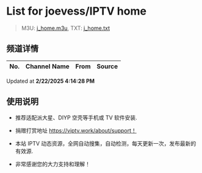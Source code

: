 # List for **joevess/IPTV home**

> M3U: [j_home.m3u](./j_home.m3u ), TXT: [j_home.txt](./txt/j_home.txt )

## 频道详情

| No. | Channel Name | From | Source |
| --- | ------------ | ---- | ------ |


Updated at **2/22/2025 4:14:28 PM**

## 使用说明

- 推荐适配派大星、DIYP 空壳等手机或 TV 软件安装.

- 捐赠打赏地址 <https://viptv.work/about/support！>

- 本站 IPTV 动态资源，全网自动搜集，自动检测，每天更新一次，发布最新的有效源.

- 非常感谢您的大力支持和理解！
